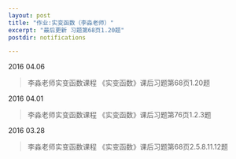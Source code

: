 ```yaml
---
layout: post
title: "作业:实变函数（李淼老师）"
excerpt: "最后更新 习题第68页1.20题"
postdir: notifications

---
```



2016 04.06

> 李淼老师实变函数课程
>《实变函数》课后习题第68页1.20题

2016 04.01

> 李淼老师实变函数课程
>《实变函数》课后习题第76页1.2.3题

2016 03.28

> 李淼老师实变函数课程
>《实变函数》课后习题第68页2.5.8.11.12题

